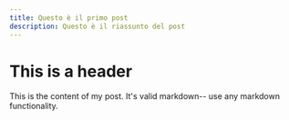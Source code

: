 ```yaml
---
title: Questo è il primo post
description: Questo è il riassunto del post
---
```


# This is a header

This is the content of my post.
It's valid markdown-- use any markdown functionality.